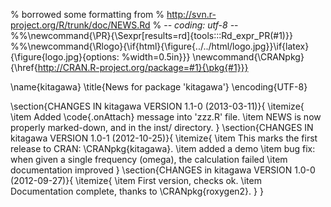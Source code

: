% borrowed some formatting from
% http://svn.r-project.org/R/trunk/doc/NEWS.Rd
% -*- coding: utf-8 -*-
%%\newcommand{\PR}{\Sexpr[results=rd]{tools:::Rd_expr_PR(#1)}}
%%\newcommand{\Rlogo}{\if{html}{\figure{../../html/logo.jpg}}\if{latex}{\figure{logo.jpg}{options:
%width=0.5in}}}
\newcommand{\CRANpkg}{\href{http://CRAN.R-project.org/package=#1}{\pkg{#1}}}

\name{kitagawa}
\title{News for package 'kitagawa'}
\encoding{UTF-8}

\section{CHANGES IN kitagawa VERSION 1.1-0 (2013-03-11)}{
  \itemize{
    \item Added \code{.onAttach} message into 'zzz.R' file.
    \item NEWS is now properly marked-down, and in the inst/ directory.
}
\section{CHANGES IN kitagawa VERSION 1.0-1 (2012-10-25)}{
  \itemize{
    \item This marks the first release to CRAN: \CRANpkg{kitagawa}.
    \item added a demo
    \item bug fix: when given a single frequency (omega), the calculation failed
    \item documentation improved
}
\section{CHANGES in kitagawa VERSION 1.0-0 (2012-09-27)}{
  \itemize{
    \item First version, checks ok.
    \item Documentation complete, thanks to \CRANpkg{roxygen2}.
  }
}

